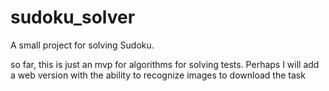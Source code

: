 # sudoku_solver
A small project for solving Sudoku.


so far, this is just an mvp for algorithms for solving tests. Perhaps I will add a web version with the ability to recognize images to download the task
